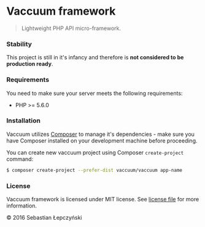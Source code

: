 # Vaccuum framework

> Lightweight PHP API micro-framework.

### Stability

This project is still in it's infancy and therefore is **not
considered to be production ready**.

### Requirements

You need to make sure your server meets the following requirements:

- PHP >= 5.6.0

### Installation

Vaccuum utilizes [Composer](https://getcomposer.org) to manage
it's dependencies - make sure you have Composer installed on your
development machine before proceeding.

You can create new vaccuum project using Composer `create-project` command:

```bash
$ composer create-project --prefer-dist vaccuum/vaccuum app-name
```

### License

Vaccuum framework is licensed under MIT license.
See [license file](license.md) for more information.

© 2016 Sebastian Łepczyński
